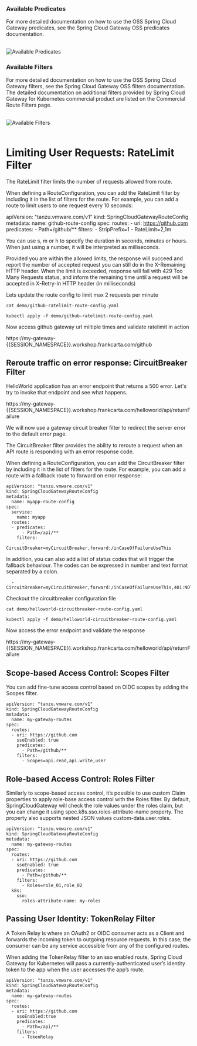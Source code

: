 
### Available Predicates

For more detailed documentation on how to use the OSS Spring Cloud Gateway predicates, see the Spring Cloud Gateway OSS predicates documentation.

<br/>

<img src="../images/predicates.png" alt="Available Predicates" style="border:none;"/>

<br/>

### Available Filters
For more detailed documentation on how to use the OSS Spring Cloud Gateway filters, see the Spring Cloud Gateway OSS filters documentation. The detailed documentation on additional filters provided by Spring Cloud Gateway for Kubernetes commercial product are listed on the Commercial Route Filters page.


<br/>

<img src="../images/filters.png" alt="Available Filters" style="border:none;"/>

<br/>

<br/>

# Limiting User Requests: RateLimit Filter

The RateLimit filter limits the number of requests allowed from route.

When defining a RouteConfiguration, you can add the RateLimit filter by including it in the list of filters for the route. For example, you can add a route to limit users to one request every 10 seconds:

apiVersion: "tanzu.vmware.com/v1"
kind: SpringCloudGatewayRouteConfig
metadata:
  name: github-route-config
spec:
  routes:
    - uri: https://github.com
      predicates:
        - Path=/github/**
      filters:
        - StripPrefix=1
        - RateLimit=2,1m

You can use s, m or h to specify the duration in seconds, minutes or hours. When just using a number, it will be interpreted as milliseconds.

Provided you are within the allowed limits, the response will succeed and report the number of accepted request you can still do in the X-Remaining HTTP header. When the limit is exceeded, response will fail with 429 Too Many Requests status, and inform the remaining time until a request will be accepted in X-Retry-In HTTP header (in milliseconds)

Lets update the route config to limit max 2 requests per minute

```execute
cat demo/github-ratelimit-route-config.yaml
```

```execute
kubectl apply -f demo/github-ratelimit-route-config.yaml
```

Now access github gateway url miltiple times and validate ratelimit in action

https://my-gateway-{{SESSION_NAMESPACE}}.workshop.frankcarta.com/github

## Reroute traffic on error response: CircuitBreaker Filter

HelloWorld application has an error endpoint that returns a 500 error. Let's try to invoke that endpoint and see what happens.

https://my-gateway-{{SESSION_NAMESPACE}}.workshop.frankcarta.com/helloworld/api/returnFailure

We will now use a gateway circuit breaker filter to redirect the server error to the default error page.

The CircuitBreaker filter provides the ability to reroute a request when an API route is responding with an error response code.

When defining a RouteConfiguration, you can add the CircuitBreaker filter by including it in the list of filters for the route. For example, you can add a route with a fallback route to forward on error response:

```
apiVersion: "tanzu.vmware.com/v1"
kind: SpringCloudGatewayRouteConfig
metadata:
  name: myapp-route-config
spec:
  service:
    name: myapp
  routes:
  - predicates:
      - Path=/api/**
    filters:
      - CircuitBreaker=myCircuitBreaker,forward:/inCaseOfFailureUseThis
```

In addition, you can also add a list of status codes that will trigger the fallback behaviour. The codes can be expressed in number and text format separated by a colon.

      - CircuitBreaker=myCircuitBreaker,forward:/inCaseOfFailureUseThis,401:NOT_FOUND:500

Checkout the circuitbreaker configuration file

```execute
cat demo/helloworld-circuitbreaker-route-config.yaml
```

```execute
kubectl apply -f demo/helloworld-circuitbreaker-route-config.yaml
```

Now access the error endpoint and validate the response

https://my-gateway-{{SESSION_NAMESPACE}}.workshop.frankcarta.com/helloworld/api/returnFailure


## Scope-based Access Control: Scopes Filter

You can add fine-tune access control based on OIDC scopes by adding the Scopes filter.

```
apiVersion: "tanzu.vmware.com/v1"
kind: SpringCloudGatewayRouteConfig
metadata:
  name: my-gateway-routes
spec:
  routes:
  - uri: https://github.com
    ssoEnabled: true
    predicates:
      - Path=/github/**
    filters:
      - Scopes=api.read,api.write,user
```

## Role-based Access Control: Roles Filter

Similarly to scope-based access control, it’s possible to use custom Claim properties to apply role-base access control with the Roles filter. By default, SpringCloudGateway will check the role values under the roles claim, but you can change it using spec.k8s.sso.roles-attribute-name property. The property also supports nested JSON values custom-data.user.roles.

```
apiVersion: "tanzu.vmware.com/v1"
kind: SpringCloudGatewayRouteConfig
metadata:
  name: my-gateway-routes
spec:
  routes:
  - uri: https://github.com
    ssoEnabled: true
    predicates:
      - Path=/github/**
    filters:
      - Roles=role_01,role_02
  k8s:
    sso:
      roles-attribute-name: my-roles
```

## Passing User Identity: TokenRelay Filter

A Token Relay is where an OAuth2 or OIDC consumer acts as a Client and forwards the incoming token to outgoing resource requests. In this case, the consumer can be any service accessible from any of the configured routes.

When adding the TokenRelay filter to an sso enabled route, Spring Cloud Gateway for Kubernetes will pass a currently-authenticated user’s identity token to the app when the user accesses the app’s route.

```
apiVersion: "tanzu.vmware.com/v1"
kind: SpringCloudGatewayRouteConfig
metadata:
  name: my-gateway-routes
spec:
  routes:
  - uri: https://github.com
    ssoEnabled:true
    predicates:
      - Path=/api/**
    filters:
      - TokenRelay
```

